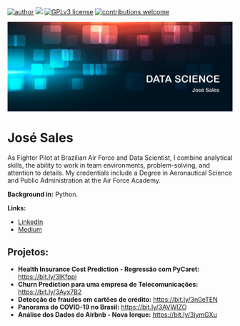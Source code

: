 [![author](https://img.shields.io/badge/author-JoséSales-red.svg)](https://www.linkedin.com/in/jos%C3%A9-sales-7aa596218/) [![](https://img.shields.io/badge/python-3.7+-blue.svg)](https://www.python.org/downloads/release/python-365/) [![GPLv3 license](https://img.shields.io/badge/License-GPLv3-blue.svg)](http://perso.crans.org/besson/LICENSE.html) [![contributions welcome](https://img.shields.io/badge/contributions-welcome-brightgreen.svg?style=flat)](https://github.com/Salesjdsj/Data_science/issues)

<p align="center">
  <img src="logods.png" >
</p>

# José Sales

As Fighter Pilot at Brazilian Air Force and Data Scientist, I combine analytical skills, the ability to work in team environments, problem-solving, and attention to details. My credentials include a Degree in Aeronautical Science and Public Administration at the Air Force Academy.

**Background in:** Python.

**Links:**
* [LinkedIn](https://www.linkedin.com/in/jos%C3%A9-sales-7aa596218/)
* [Medium](https://medium.com/@josesalesjdsj)


## Projetos:
* **Health Insurance Cost Prediction - Regressão com PyCaret:** https://bit.ly/3lKfppi
* **Churn Prediction para uma empresa de Telecomunicações:** https://bit.ly/3Ayx7B2
* **Detecção de fraudes em cartões de crédito:** https://bit.ly/3n0eTEN
* **Panorama do COVID-19 no Brasil:** https://bit.ly/3AVWlZO
* **Análise dos Dados do Airbnb - Nova Iorque:** https://bit.ly/3iymGXu
